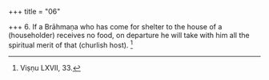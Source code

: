 +++
title = "06"

+++
6. If a Brāhmaṇa who has come for shelter to the house of a (householder) receives no food, on departure he will take with him all the spiritual merit of that (churlish host). [^6] 


[^6]:  Viṣṇu LXVII, 33.
